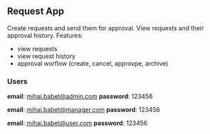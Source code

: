 ## Request App
Create requests and send them for approval. View requests and their approval history. Features:
 * view requests
 * view request history
 * approval worflow (create, cancel, approvpe, archive)

### Users
**email**: mihai.babet@admin.com
**password**: 123456

**email**: mihai.babet@manager.com
**password**: 123456

**email**: mihai.babet@user.com
**password**: 123456

